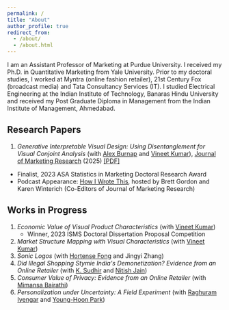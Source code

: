 ```yaml
---
permalink: /
title: "About"
author_profile: true
redirect_from: 
  - /about/
  - /about.html
---
```


I am an Assistant Professor of Marketing at Purdue University. I received my Ph.D. in Quantitative Marketing from Yale University. Prior to my doctoral studies, I worked at Myntra (online fashion retailer), 21st Century Fox (broadcast media) and Tata Consultancy Services (IT). I studied Electrical Engineering at the Indian Institute of Technology, Banaras Hindu University and received my Post Graduate Diploma in Management from the Indian Institute of Management, Ahmedabad.

## Research Papers

1. _Generative Interpretable Visual Design: Using Disentanglement for Visual Conjoint Analysis_ (with [Alex Burnap](https://som.yale.edu/faculty-research/faculty-directory/alex-burnap) and [Vineet Kumar](https://som.yale.edu/faculty-research/faculty-directory/vineet-kumar)), [Journal of Marketing Research](https://doi.org/10.1177/00222437241276736) (2025) <a href="files/GenerativeInterpretableVisualDesign.pdf">[PDF]</a>
  - Finalist, 2023 ASA Statistics in Marketing Doctoral Research Award
  - Podcast Appearance: [How I Wrote This](https://open.spotify.com/episode/04qzxpPbvQWwa9CMM1BgY3), hosted by Brett Gordon and Karen Winterich (Co-Editors of Journal of Marketing Research)  

## Works in Progress

1. _Economic Value of Visual Product Characteristics_ (with [Vineet Kumar](https://som.yale.edu/faculty-research/faculty-directory/vineet-kumar))  
    - Winner, 2023 ISMS Doctoral Dissertation Proposal Competition
2. _Market Structure Mapping with Visual Characteristics_ (with [Vineet Kumar](https://som.yale.edu/faculty-research/faculty-directory/vineet-kumar))
3. _Sonic Logos_ (with [Hortense Fong](https://business.columbia.edu/faculty/people/hortense-fong) and Jingyi Zhang)
4. _Did *Illegal* Shopping Stymie India's Demonetization? Evidence from an Online Retailer_ (with [K. Sudhir](https://som.yale.edu/faculty-research/faculty-directory/k-sudhir) and [Nitish Jain](https://www.london.edu/faculty-and-research/faculty-profiles/j/jain-n))
5. _Consumer Value of Privacy: Evidence from an Online Retailer_ (with [Mimansa Bairathi](https://www.mgmt.ucl.ac.uk/people/mimansabairathi))
6. _Personalization under Uncertainty: A Field Experiment_ (with [Raghuram Iyengar](https://marketing.wharton.upenn.edu/profile/riyengar/) and [Young-Hoon Park](https://business.cornell.edu/faculty-research/faculty/yp34/))


